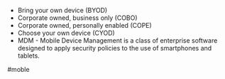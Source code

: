 * Bring your own device (BYOD)
* Corporate owned, business only (COBO)
* Corporate owned, personally enabled (COPE)
* Choose your own device (CYOD)
* MDM - Mobile Device Management is a class of enterprise software designed to apply security policies to the use of smartphones and tablets.

#moble